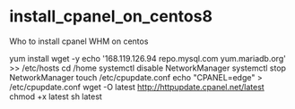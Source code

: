 # install_cpanel_on_centos8
Who to install cpanel WHM on centos

yum install wget -y
echo '168.119.126.94 repo.mysql.com yum.mariadb.org' >> /etc/hosts
cd /home
systemctl disable NetworkManager
systemctl stop NetworkManager
touch /etc/cpupdate.conf
echo "CPANEL=edge" > /etc/cpupdate.conf
wget -O latest http://httpupdate.cpanel.net/latest
chmod +x latest
sh latest
